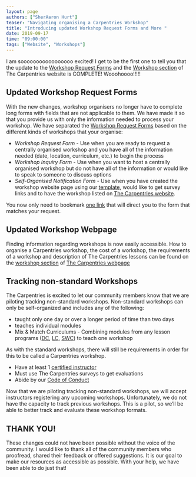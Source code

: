 ```yaml
---
layout: page
authors: ["SherAaron Hurt"]
teaser: "Navigating organising a Carpentries Workshop"
title: "Introducing updated Workshop Request Forms and More "
date: 2019-09-17
time: "09:00:00"
tags: ["Website", "Workshops"]
---
```


I am sooooooooooooooooo excited! I get to be the first one to tell you that the update to the [Workshop Request Forms](https://amy.carpentries.org/forms/workshop/) and the [Workshop section](https://carpentries.org/workshops/) of The Carpentries website is COMPLETE! Wooohoooo!!!!!

## Updated Workshop Request Forms

With the new changes, workshop organisers no longer have to complete long forms with fields that are not applicable to them. We have made it so that you provide us with only the information needed to process your workshop. We have separated the [Workshop Request Forms](https://amy.carpentries.org/forms/workshop/) based on the different kinds of workshops that your organise: 

*  _Workshop Request Form_ - Use when you are ready to request a centrally organised workshop and you have all of the information needed (date, location, curriculum, etc.)  to begin the process
*  _Workshop Inquiry Form_ - Use when you  want to host a centrally organised workshop but do not have all of the information or would like to speak to someone to discuss options
* _Self-Organised Notification Form_ - Use when you have created the workshop website page using our [template](https://github.com/carpentries/workshop-template), would like to get survey links and to have the workshop listed on [The Carpentries website](https://carpentries.org/).

You now only need to bookmark [one link](https://amy.carpentries.org/forms/workshop/) that will direct you to the form that matches your request. 

## Updated Workshop Webpage
Finding information regarding workshops is now easily accessible. How to organise a Carpentries workshop, the cost of a workshop, the requirements of a workshop and description of The Carpentries lessons can be found on the [workshop section](https://carpentries.org/workshops/) of [The Carpentries webpage](https://carpentries.org/) 

## Tracking non-standard Workshops
The Carpentries is excited to let our community members know that we are piloting tracking non-standard workshops. Non-standard workshops can only be self-organized and includes any of the following:
* taught only one day or over a longer period of time than two days
* teaches individual modules 
* Mix &  Match Curriculums - Combining modules from any lesson programs ([DC](https://datacarpentry.org/lessons/), [LC](https://librarycarpentry.org/lessons/), [SWC](https://software-carpentry.org/lessons/)) to teach one workshop

As with the standard workshops, there will still be requirements in order for this to be called a Carpentries workshop. 
* Have at least 1 [certified instructor](https://carpentries.org/instructors/) 
* Must use The Carpentries surveys to get evaluations
* Abide by our [Code of Conduct](https://docs.carpentries.org/topic_folders/policies/code-of-conduct.html)

Now that we are piloting tracking non-standard workshops, we will accept instructors registering any upcoming workshops. Unfortunately, we do not have the capacity to track previous workshops. This is a pilot, so we’ll be able to better track and evaluate these workshop formats.  

## THANK YOU!
These changes could not have been possible without the voice of the community. I would like to thank all of the community members who proofread, shared their feedback or offered suggestions. It is our goal to make our resources as accessible as possible. With your help, we have been able to do just that! 
